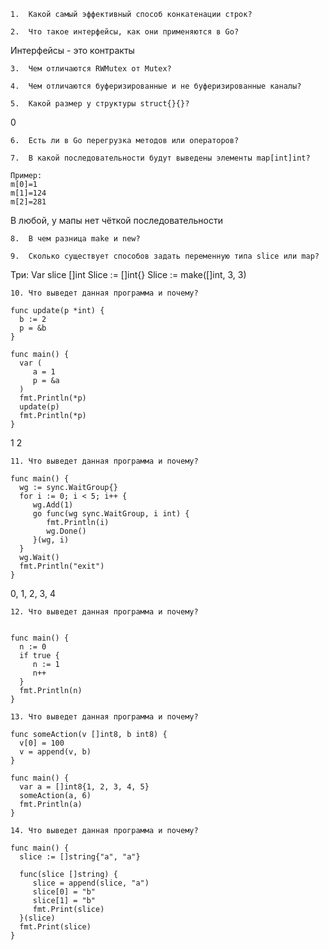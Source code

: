 ```
1.	Какой самый эффективный способ конкатенации строк?
```


```
2.	Что такое интерфейсы, как они применяются в Go?
```
Интерфейсы - это контракты

```
3.	Чем отличаются RWMutex от Mutex?
```

```
4.	Чем отличаются буферизированные и не буферизированные каналы?
```

```
5.	Какой размер у структуры struct{}{}?
```
0

```
6.	Есть ли в Go перегрузка методов или операторов?
```

```
7.	В какой последовательности будут выведены элементы map[int]int?

Пример:
m[0]=1
m[1]=124
m[2]=281
```

В любой, у мапы нет  чёткой последовательности

```
8.	В чем разница make и new?
```

```
9.	Сколько существует способов задать переменную типа slice или map?
```
Три: 
Var slice []int
Slice := []int{}
Slice := make([]int, 3, 3)

```
10.	Что выведет данная программа и почему?

func update(p *int) {
  b := 2
  p = &b
}

func main() {
  var (
     a = 1
     p = &a
  )
  fmt.Println(*p)
  update(p)
  fmt.Println(*p)
}
```

1
2

```
11.	Что выведет данная программа и почему?

func main() {
  wg := sync.WaitGroup{}
  for i := 0; i < 5; i++ {
     wg.Add(1)
     go func(wg sync.WaitGroup, i int) {
        fmt.Println(i)
        wg.Done()
     }(wg, i)
  }
  wg.Wait()
  fmt.Println("exit")
}
```
0, 1, 2, 3, 4
```
12.	Что выведет данная программа и почему?


func main() {
  n := 0
  if true {
     n := 1
     n++
  }
  fmt.Println(n)
}
```

```
13.	Что выведет данная программа и почему?

func someAction(v []int8, b int8) {
  v[0] = 100
  v = append(v, b)
}

func main() {
  var a = []int8{1, 2, 3, 4, 5}
  someAction(a, 6)
  fmt.Println(a)
}
```

```
14.	Что выведет данная программа и почему?

func main() {
  slice := []string{"a", "a"}

  func(slice []string) {
     slice = append(slice, "a")
     slice[0] = "b"
     slice[1] = "b"
     fmt.Print(slice)
  }(slice)
  fmt.Print(slice)
}
```

